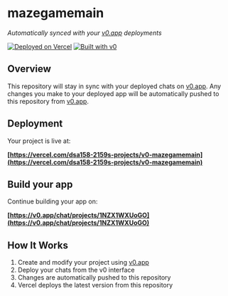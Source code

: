 # mazegamemain

*Automatically synced with your [v0.app](https://v0.app) deployments*

[![Deployed on Vercel](https://img.shields.io/badge/Deployed%20on-Vercel-black?style=for-the-badge&logo=vercel)](https://vercel.com/dsa158-2159s-projects/v0-mazegamemain)
[![Built with v0](https://img.shields.io/badge/Built%20with-v0.app-black?style=for-the-badge)](https://v0.app/chat/projects/1NZX1WXUoGO)

## Overview

This repository will stay in sync with your deployed chats on [v0.app](https://v0.app).
Any changes you make to your deployed app will be automatically pushed to this repository from [v0.app](https://v0.app).

## Deployment

Your project is live at:

**[https://vercel.com/dsa158-2159s-projects/v0-mazegamemain](https://vercel.com/dsa158-2159s-projects/v0-mazegamemain)**

## Build your app

Continue building your app on:

**[https://v0.app/chat/projects/1NZX1WXUoGO](https://v0.app/chat/projects/1NZX1WXUoGO)**

## How It Works

1. Create and modify your project using [v0.app](https://v0.app)
2. Deploy your chats from the v0 interface
3. Changes are automatically pushed to this repository
4. Vercel deploys the latest version from this repository
